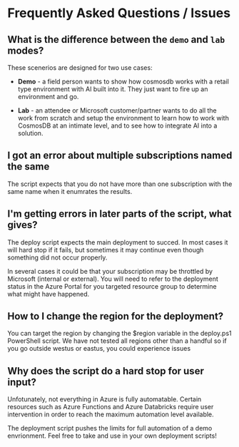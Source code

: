 #   Frequently Asked Questions / Issues

##  What is the difference between the `demo` and `lab` modes?

These scenerios are designed for two use cases:

+   **Demo** - a field person wants to show how cosmosdb works with a retail type environment with AI built into it.  They just want to fire up an environment and go.

+   **Lab** - an attendee or Microsoft customer/partner wants to do all the work from scratch and setup the environment to learn how to work with CosmosDB at an intimate level, and to see how to integrate AI into a solution.

##  I got an error about multiple subscriptions named the same

The script expects that you do not have more than one subscription with the same name when it enumrates the results.

##  I'm getting errors in later parts of the script, what gives?

The deploy script expects the main deployment to succed.  In most cases it will hard stop if it fails, but sometimes it may continue even though something did not occur properly.

In several cases it could be that your subscription may be throttled by Microsoft (internal or external).  You will need to refer to the deployment status in the Azure Portal for you targeted resource group to determine what might have happened.

##  How to I change the region for the deployment?

You can target the region by changing the $region variable in the deploy.ps1 PowerShell script.  We have not tested all regions other than a handful so if you go outside westus or eastus, you could experience issues

##  Why does the script do a hard stop for user input?

Unfotunately, not everything in Azure is fully automatable.  Certain resources such as Azure Functions and Azure Databricks require user intervention in order to reach the maximum automation level available.  

The deployment script pushes the limits for full automation of a demo envrionment.  Feel free to take and use in your own deployment scripts!